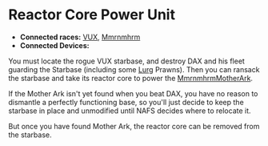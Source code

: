 # Reactor Core Power Unit #

  * **Connected races:** [VUX](VUX.md), [Mmrnmhrm](Mmrnmhrm.md)
  * **Connected Devices:**

You must locate the rogue VUX starbase, and destroy DAX and his fleet guarding the Starbase (including some [Lurg](Lurg.md) Prawns). Then you can ransack the starbase and take its reactor core to power the [MmrnmhrmMotherArk](MmrnmhrmMotherArk.md).

If the Mother Ark isn't yet found when you beat DAX, you have no reason to dismantle a perfectly functioning base, so you'll just decide to keep the starbase in place and unmodified until NAFS decides where to relocate it.

But once you have found Mother Ark, the reactor core can be removed from the starbase.